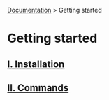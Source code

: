 [Documentation](../README.md) > Getting started

# Getting started

## [I. Installation](installation.md)

## [II. Commands](commands.md)